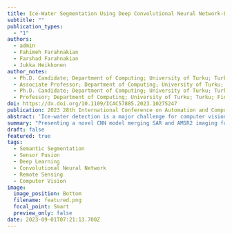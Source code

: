```yaml
---
title: Ice-Water Segmentation Using Deep Convolutional Neural Network-Based Fusion Approach
subtitle: ""
publication_types:
  - "1"
authors:
  - admin
  - Fahimeh Farahnakian 
  - Farshad Farahnakian
  - Jukka Heikkonen 
author_notes:
  - Ph.D. Candidate; Department of Computing; University of Turku; Turku; Finland
  - Associate Professor; Department of Computing; University of Turku; Turku; Finland
  - Ph.D. Candidate; Department of Computing; University of Turku; Turku; Finland
  - Professor; Department of Computing; University of Turku; Turku; Finland
doi: https://dx.doi.org/10.1109/ICAC57885.2023.10275247
publication: 2023 28th International Conference on Automation and Computing (ICAC)
abstract: 'Ice-water detection is a major challenge for computer vision in the maritime environment. To address this challenge, we present a Convolutional Neural Network (CNN) model that fuses two imaging modalities: synthetic aperture radar (SAR) and advanced microwave scanning radiometer2 (AMSR2). The reasons for fusing these two imaging modalities are threefold. First, SAR provides high spatial resolution images, and AMSR2 provides images independent of wind conditions. In addition, the CNN fusion model can provide complementary information when images have different resolutions. Finally, the model generates a pixel-wise classification map for automatically generating sea ice charts, which reduces labour and time costs. We also investigate the effect of fusion on the segmentation performance by proposing uni-modal architecture, which is limited to the SAR modality. The results of this study show that the proposed model can accurately generate segmentation maps with more detailed sea ice textures and much sharper sea ice edges. The proposed fusion model achieves a pixel-wise accuracy of 94.60% and an F1-score of 94.99%.'
summary: "Presenting a novel CNN model merging SAR and AMSR2 imaging for precise maritime ice-water detection. This fusion enables automatic sea ice chart generation, outperforming uni-modal SAR architecture with 94.60% pixel-wise accuracy and an F1-score of 94.99%."
draft: false
featured: true
tags:
  - Semantic Segmentation
  - Sensor Fusion
  - Deep Learning
  - Convolutional Neural Network
  - Remote Sensing
  - Computer Vision
image:
  image_position: Bottom
  filename: featured.png
  focal_point: Smart
  preview_only: false
date: 2023-09-01T07:21:13.700Z
---
```

